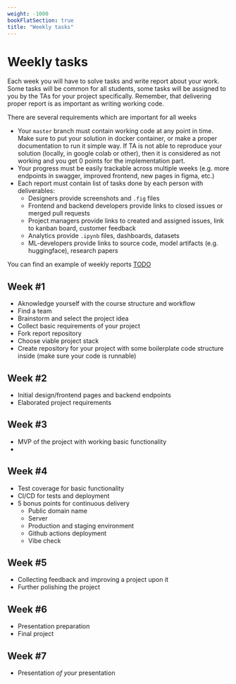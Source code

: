 ```yaml
---
weight: -1000
bookFlatSection: true
title: "Weekly tasks"
---
```


# Weekly tasks

Each week you will have to solve tasks and write report about your work. Some tasks will be common for all students, some tasks will be assigned to you by the TAs for your project specifically. Remember, that delivering proper report is as important as writing working code.

There are several requirements which are important for all weeks
- Your `master` branch must contain working code at any point in time. Make sure to put your solution in docker container, or make a proper documentation to run it simple way. If TA is not able to reproduce your solution (locally, in google colab or other), then it is considered as not working and you get 0 points for the implementation part.
- Your progress must be easily trackable across multiple weeks (e.g. more endpoints in swagger, improved frontend, new pages in figma, etc.)
- Each report must contain list of tasks done by each person with deliverables: 
    - Designers provide screenshots and `.fig` files
    - Frontend and backend developers provide links to closed issues or merged pull requests
    - Project managers provide links to created and assigned issues, link to kanban board, customer feedback
    - Analytics provide `.ipynb` files, dashboards, datasets
    - ML-developers provide links to source code, model artifacts (e.g. huggingface), research papers

You can find an example of weekly reports [TODO](https://www.youtube.com/watch?v=dQw4w9WgXcQ)

## **Week #1**

- Aknowledge yourself with the course structure and workflow
- Find a team
- Brainstorm and select the project idea
- Collect basic requirements of your project
- Fork report repository
- Choose viable project stack
- Create repository for your project with some boilerplate code structure inside (make sure your code is runnable)

## **Week #2**

- Initial design/frontend pages and backend endpoints
- Elaborated project requirements

## **Week #3**

- MVP of the project with working basic functionality
- 

## **Week #4**

- Test coverage for basic functionality
- CI/CD for tests and deployment
- 5 bonus points for continuous delivery
    - Public domain name
    - Server
    - Production and staging environment
    - Github actions deployment
    - Vibe check

## **Week #5**

- Collecting feedback and improving a project upon it
- Further polishing the project

## **Week #6**

- Presentation preparation
- Final project

## **Week #7**

- Presentation *of your* presentation 